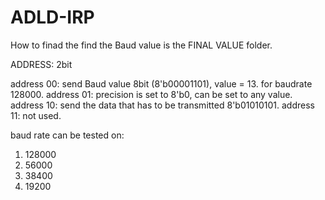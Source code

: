 # ADLD-IRP





How to finad the find the Baud value is the FINAL VALUE folder.

ADDRESS: 2bit

address  00: send Baud value 8bit (8'b00001101), value = 13. for baudrate 128000.
address  01: precision is set to 8'b0, can be set to any value.
address  10: send the data that has to be transmitted 8'b01010101.
address  11: not used.


baud rate can be tested on: 
1)  128000
2)  56000
3)  38400
4)  19200
